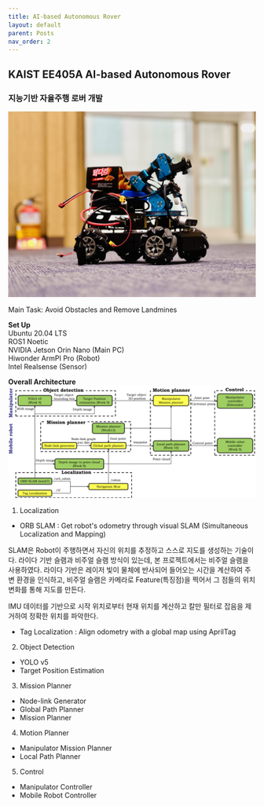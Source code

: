 ```yaml
---
title: AI-based Autonomous Rover
layout: default
parent: Posts
nav_order: 2
---
```


## KAIST EE405A AI-based Autonomous Rover  
### 지능기반 자율주행 로버 개발


![robot](../images/robot.jpg)  


Main Task: Avoid Obstacles and Remove Landmines


**Set Up**  
Ubuntu 20.04 LTS  
ROS1 Noetic  
NVIDIA Jetson Orin Nano (Main PC)  
Hiwonder ArmPI Pro (Robot)  
Intel Realsense (Sensor)  

**Overall Architecture**  
![overall architecture](../images/overall_architecture.png)  

1. Localization  
- ORB SLAM : Get robot's odometry through visual SLAM (Simultaneous Localization and Mapping)

SLAM은 Robot이 주행하면서 자신의 위치를 추정하고 스스로 지도를 생성하는 기술이다. 라이다 기반 슬램과 비주얼 슬램 방식이 있는데, 본 프로젝트에서는 비주얼 슬램을 사용하였다. 라이다 기반은 레이저 빛이 물체에 반사되어 들어오는 시간을 계산하여 주변 환경을 인식하고, 비주얼 슬램은 카메라로 Feature(특징점)을 찍어서 그 점들의 위치 변화를 통해 지도를 만든다.

IMU 데이터를 기반으로 시작 위치로부터 현재 위치를 계산하고 칼만 필터로 잡음을 제거하여 정확한 위치를 파악한다.


- Tag Localization : Align odometry with a global map using AprilTag


2. Object Detection  
- YOLO v5
- Target Position Estimation

3. Mission Planner
- Node-link Generator
- Global Path Planner
- Mission Planner

4. Motion Planner
- Manipulator Mission Planner
- Local Path Planner

5. Control
- Manipulator Controller
- Mobile Robot Controller


